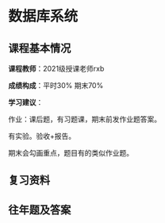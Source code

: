 # 数据库系统

## 课程基本情况

**课程教师**：2021级授课老师rxb

**成绩构成**：平时30% 期末70%

**学习建议**：

作业：课后题，有习题课，期末前发作业题答案。

有实验。验收+报告。

期末会勾画重点，题目有的类似作业题。

## 复习资料

## 往年题及答案
